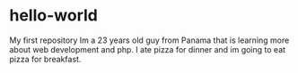 # hello-world
My first repository
Im a 23 years old guy from Panama that is learning more about web development and php.
I ate pizza for dinner and im going to eat pizza for breakfast.
